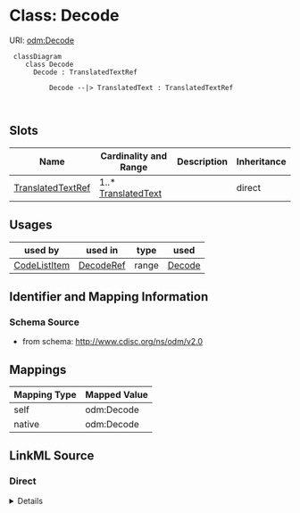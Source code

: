 # Class: Decode



URI: [odm:Decode](http://www.cdisc.org/ns/odm/v2.0/Decode)



```mermaid
 classDiagram
    class Decode
      Decode : TranslatedTextRef
        
          Decode --|> TranslatedText : TranslatedTextRef
        
      
```




<!-- no inheritance hierarchy -->


## Slots

| Name | Cardinality and Range | Description | Inheritance |
| ---  | --- | --- | --- |
| [TranslatedTextRef](TranslatedTextRef.md) | 1..* <br/> [TranslatedText](TranslatedText.md) |  | direct |





## Usages

| used by | used in | type | used |
| ---  | --- | --- | --- |
| [CodeListItem](CodeListItem.md) | [DecodeRef](DecodeRef.md) | range | [Decode](Decode.md) |






## Identifier and Mapping Information







### Schema Source


* from schema: http://www.cdisc.org/ns/odm/v2.0





## Mappings

| Mapping Type | Mapped Value |
| ---  | ---  |
| self | odm:Decode |
| native | odm:Decode |





## LinkML Source

<!-- TODO: investigate https://stackoverflow.com/questions/37606292/how-to-create-tabbed-code-blocks-in-mkdocs-or-sphinx -->

### Direct

<details>
```yaml
name: Decode
from_schema: http://www.cdisc.org/ns/odm/v2.0
slots:
- TranslatedTextRef
slot_usage:
  TranslatedTextRef:
    name: TranslatedTextRef
    multivalued: true
    list_elements_unique: true
    domain_of:
    - Description
    - Question
    - ErrorMessage
    - Decode
    - Comment
    range: TranslatedText
    required: true
    minimum_cardinality: 1
class_uri: odm:Decode

```
</details>

### Induced

<details>
```yaml
name: Decode
from_schema: http://www.cdisc.org/ns/odm/v2.0
slot_usage:
  TranslatedTextRef:
    name: TranslatedTextRef
    multivalued: true
    list_elements_unique: true
    domain_of:
    - Description
    - Question
    - ErrorMessage
    - Decode
    - Comment
    range: TranslatedText
    required: true
    minimum_cardinality: 1
attributes:
  TranslatedTextRef:
    name: TranslatedTextRef
    from_schema: http://www.cdisc.org/ns/odm/v2.0
    rank: 1000
    multivalued: true
    list_elements_unique: true
    alias: TranslatedTextRef
    owner: Decode
    domain_of:
    - Description
    - Question
    - ErrorMessage
    - Decode
    - Comment
    range: TranslatedText
    required: true
    minimum_cardinality: 1
class_uri: odm:Decode

```
</details>